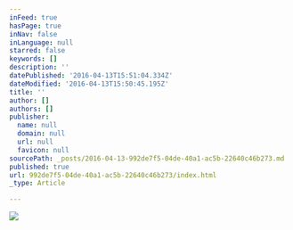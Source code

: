 ```yaml
---
inFeed: true
hasPage: true
inNav: false
inLanguage: null
starred: false
keywords: []
description: ''
datePublished: '2016-04-13T15:51:04.334Z'
dateModified: '2016-04-13T15:50:45.195Z'
title: ''
author: []
authors: []
publisher:
  name: null
  domain: null
  url: null
  favicon: null
sourcePath: _posts/2016-04-13-992de7f5-04de-40a1-ac5b-22640c46b273.md
published: true
url: 992de7f5-04de-40a1-ac5b-22640c46b273/index.html
_type: Article

---
```

![](https://the-grid-user-content.s3-us-west-2.amazonaws.com/4e1dd3cc-1165-4b38-8021-a05efe055e73.jpg)